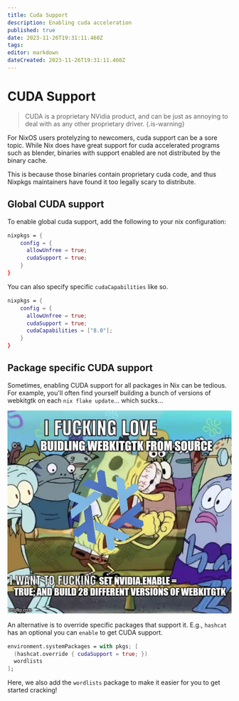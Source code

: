 ```yaml
---
title: Cuda Support
description: Enabling cuda acceleration
published: true
date: 2023-11-26T19:31:11.460Z
tags: 
editor: markdown
dateCreated: 2023-11-26T19:31:11.460Z
---
```


# CUDA Support

> CUDA is a proprietary NVidia product, and can be just as annoying to deal with as any other proprietary driver.
{.is-warning}

For NixOS users protelyzing to newcomers, cuda support can be a sore topic. While Nix does have great support for cuda accelerated programs such as blender, binaries with support enabled are not distributed by the binary cache.

This is because those binaries contain proprietary cuda code, and thus Nixpkgs maintainers have found it too legally scary to distribute. 

## Global CUDA support

To enable global cuda support, add the following to your nix configuration:

```nix
nixpkgs = {
    config = {
      allowUnfree = true;
      cudaSupport = true;
    }
}
```

You can also specify specific `cudaCapabilities` like so.


```nix
nixpkgs = {
    config = {
      allowUnfree = true;
      cudaSupport = true;
      cudaCapabilities = ["8.0"];
    }
}
```

## Package specific CUDA support

Sometimes, enabling CUDA support for all packages in Nix can be tedious. For example, you'll often find yourself building a bunch of versions of webkitgtk on each `nix flake update`... which sucks...

![4f596a0a3290e847.jpg](/4f596a0a3290e847.jpg)

An alternative is to override specific packages that support it. E.g., `hashcat` has an optional you can `enable` to get CUDA support.

```nix
environment.systemPackages = with pkgs; [
  (hashcat.override { cudaSupport = true; })
  wordlists
];
```

Here, we also add the `wordlists` package to make it easier for you to get started cracking!